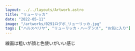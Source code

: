 ```yaml
---
layout: ../../layouts/Artwork.astro
title: "リューリッカ"
date: "2022-05-11"
image: "/artworks/0291ログボ_リューリッカ.jpg"
tags: ["ハルスベリヤ", "リューリッカ・ハーデンス", "お気に入り"]
---
```


線画は粗いが顔と色使いがいい感じ